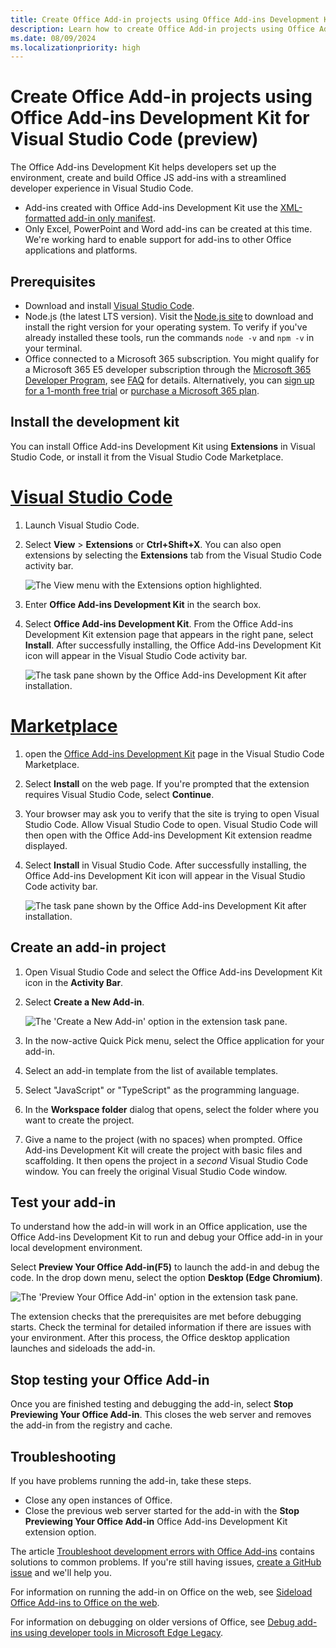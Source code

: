 ```yaml
---
title: Create Office Add-in projects using Office Add-ins Development Kit for Visual Studio Code (preview)
description: Learn how to create Office Add-in projects using Office Add-ins Development Kit.
ms.date: 08/09/2024
ms.localizationpriority: high
---
```


# Create Office Add-in projects using Office Add-ins Development Kit for Visual Studio Code (preview)

The Office Add-ins Development Kit helps developers set up the environment, create and build Office JS add-ins with a streamlined developer experience in Visual Studio Code.

- Add-ins created with Office Add-ins Development Kit use the [XML-formatted add-in only manifest](xml-manifest-overview.md).
- Only Excel, PowerPoint and Word add-ins can be created at this time. We're working hard to enable support for add-ins to other Office applications and platforms.

## Prerequisites

- Download and install [Visual Studio Code](https://visualstudio.microsoft.com/downloads/).
- Node.js (the latest LTS version). Visit the [Node.js site](https://nodejs.org/) to download and install the right version for your operating system. To verify if you've already installed these tools, run the commands `node -v` and `npm -v` in your terminal.
- Office connected to a Microsoft 365 subscription. You might qualify for a Microsoft 365 E5 developer subscription through the [Microsoft 365 Developer Program](https://developer.microsoft.com/microsoft-365/dev-program), see [FAQ](https://learn.microsoft.com/office/developer-program/microsoft-365-developer-program-faq#who-qualifies-for-a-microsoft-365-e5-developer-subscription-) for details. Alternatively, you can [sign up for a 1-month free trial](https://www.microsoft.com/microsoft-365/try?rtc=1) or [purchase a Microsoft 365 plan](https://www.microsoft.com/microsoft-365/buy/compare-all-microsoft-365-products).

## Install the development kit

You can install Office Add-ins Development Kit using **Extensions** in Visual Studio Code, or install it from the Visual Studio Code Marketplace.

# [Visual Studio Code](#tab/vscode)

1. Launch Visual Studio Code.
1. Select **View** > **Extensions** or **Ctrl+Shift+X**. You can also open extensions by selecting the **Extensions** tab from the Visual Studio Code activity bar.

    ![The View menu with the Extensions option highlighted.](../images/office-add-ins-development-kit-install-extension-menu.png)

1. Enter **Office Add-ins Development Kit** in the search box.
1. Select **Office Add-ins Development Kit**. From the Office Add-ins Development Kit extension page that appears in the right pane, select  **Install**. After successfully installing, the Office Add-ins Development Kit icon will appear in the Visual Studio Code activity bar.

    ![The task pane shown by the Office Add-ins Development Kit after installation.](../images/office-add-ins-development-kit-install-activity-bar.png)

# [Marketplace](#tab/marketplace)

1. open the [Office Add-ins Development Kit](https://marketplace.visualstudio.com/items?itemName=msoffice.microsoft-office-add-in-debugger) page in the Visual Studio Code Marketplace.

1. Select **Install** on the web page. If you're prompted that the extension requires Visual Studio Code, select **Continue**.

1. Your browser may ask you to verify that the site is trying to open Visual Studio Code. Allow Visual Studio Code to open. Visual Studio Code will then open with the Office Add-ins Development Kit extension readme displayed.

1. Select **Install** in Visual Studio Code. After successfully installing, the Office Add-ins Development Kit icon will appear in the Visual Studio Code activity bar.

    ![The task pane shown by the Office Add-ins Development Kit after installation.](../images/office-add-ins-development-kit-install-activity-bar.png)

## Create an add-in project

1. Open Visual Studio Code and select the Office Add-ins Development Kit icon in the **Activity Bar**.

1. Select **Create a New Add-in**.

    ![The 'Create a New Add-in' option in the extension task pane.](../images/office-add-ins-development-kit-create-a-new-add-in.png)

1. In the now-active Quick Pick menu, select the Office application for your add-in.
1. Select an add-in template from the list of available templates.
1. Select "JavaScript" or "TypeScript" as the programming language.
1. In the **Workspace folder** dialog that opens, select the folder where you want to create the project.
1. Give a name to the project (with no spaces) when prompted. Office Add-ins Development Kit will create the project with basic files and scaffolding. It then opens the project in a *second* Visual Studio Code window. You can freely the original Visual Studio Code window.

## Test your add-in

To understand how the add-in will work in an Office application, use the Office Add-ins Development Kit to run and debug your Office add-in in your local development environment.

Select **Preview Your Office Add-in(F5)** to launch the add-in and debug the code. In the drop down menu, select the option **Desktop (Edge Chromium)**.

![The 'Preview Your Office Add-in' option in the extension task pane.](../images/office-add-ins-development-kit-preview-your-office-add-in.png)

The extension checks that the prerequisites are met before debugging starts. Check the terminal for detailed information if there are issues with your environment. After this process, the Office desktop application launches and sideloads the add-in.

## Stop testing your Office Add-in

Once you are finished testing and debugging the add-in, select **Stop Previewing Your Office Add-in**. This closes the web server and removes the add-in from the registry and cache.

## Troubleshooting

If you have problems running the add-in, take these steps.

- Close any open instances of Office.
- Close the previous web server started for the add-in with the **Stop Previewing Your Office Add-in** Office Add-ins Development Kit extension option.

The article [Troubleshoot development errors with Office Add-ins](../testing/troubleshoot-development-errors.md) contains solutions to common problems. If you're still having issues, [create a GitHub issue](https://aka.ms/officedevkitnewissue) and we'll help you.  

For information on running the add-in on Office on the web, see [Sideload Office Add-ins to Office on the web](../testing/sideload-office-add-ins-for-testing.md).

For information on debugging on older versions of Office, see [Debug add-ins using developer tools in Microsoft Edge Legacy](../testing/debug-add-ins-using-devtools-edge-legacy.md).
